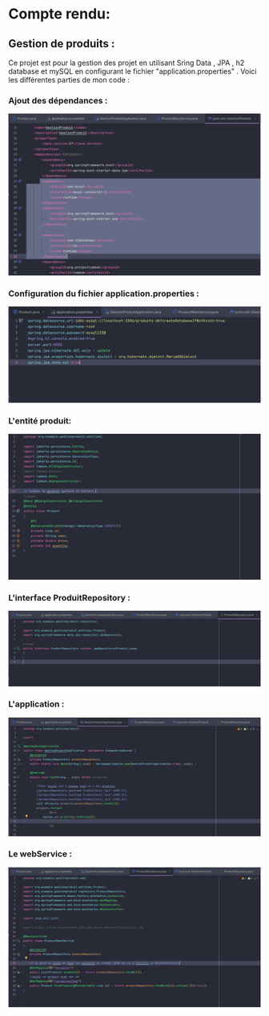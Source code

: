 <h1>Compte rendu:</h1>
<h2>Gestion de produits :</h2>

Ce projet est pour la gestion des projet en utilisant Sring Data , JPA , h2 database et mySQL en configurant le fichier "application.properties" .
Voici les différentes parties de mon code :

<h3>Ajout des  dépendances :</h3>
<img src="./Captures/dependance.PNG">

<h3>Configuration du fichier application.properties :</h3>
<img src="./Captures/config.PNG">

<h3>L'entité produit:</h3>
<img src="./Captures/Entite.PNG">

<h3>L'interface ProduitRepository :</h3>
<img src="./Captures/Repo.PNG">

<h3>L'application :</h3>
<img src="./Captures/AjoutProduit.PNG">

<h3>Le webService :</h3>
<img src="./Captures/Webservice.PNG">


